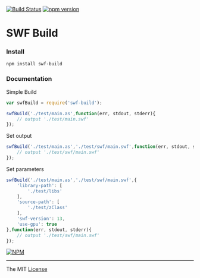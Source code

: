 [![Build Status](https://travis-ci.org/webcaetano/swf-build.svg)](https://travis-ci.org/webcaetano/swf-build) [![npm version](https://badge.fury.io/js/swf-build.svg)](http://badge.fury.io/js/swf-build)

# SWF Build

### Install
```
npm install swf-build
```

### Documentation

Simple Build
```javascript
var swfBuild = require('swf-build');

swfBuild('./test/main.as',function(err, stdout, stderr){
	// output './test/main.swf'
}); 
```


Set output
```javascript
swfBuild('./test/main.as','./test/swf/main.swf',function(err, stdout, stderr){
	// output './test/swf/main.swf'
}); 
```

Set parameters
```javascript
swfBuild('./test/main.as','./test/swf/main.swf',{
	'library-path': [
		'./test/libs'
	],
	'source-path': [
		'./test/zClass'
	],
	'swf-version': 13,
	'use-gpu': true
},function(err, stdout, stderr){
	// output './test/swf/main.swf'
}); 
```

[![NPM](https://nodei.co/npm/swf-build.png)](https://nodei.co/npm/swf-build/)

---------------------------------

The MIT [License](https://raw.githubusercontent.com/webcaetano/swf-build/master/LICENSE.md)
